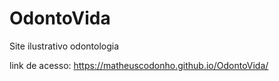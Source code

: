# OdontoVida

Site ilustrativo odontologia

link de acesso: https://matheuscodonho.github.io/OdontoVida/
